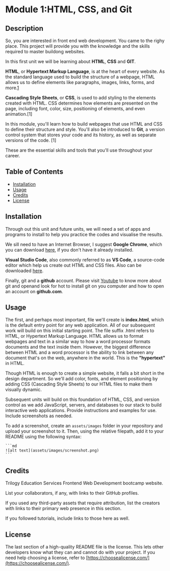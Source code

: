 # Module 1:HTML, CSS, and Git

## Description


So, you are interested  in front end web development. You came to the righy place.
This project will provide you with the knowledge and the skills required to master buildong websites. 

In this first unit we will be learning about **HTML**, **CSS** and **GIT**.

**HTML**, or **Hypertext Markup Language**, is at the heart of every website. As the standard language used to build the structure of a webpage, HTML allows us to define elements like paragraphs, images, links, forms, and more.[1](#1)

**Cascading Style Sheets**, or **CSS**, is used to add styling to the elements created with HTML. CSS determines how elements are presented on the page, including font, color, size, positioning of elements, and even animation.[1]

In this module, you'll learn how to build webpages that use HTML and CSS to define their structure and style. You'll also be introduced to **Git**, a version control system that stores your code and its history, as well as separate versions of the code. [1]

These are the essential skills and tools that you'll use throughout your career.

## Table of Contents


- [Installation](#installation)
- [Usage](#usage)
- [Credits](#credits)
- [License](#license)

## Installation

Through out this unit and future units, we will need a set of apps and programs to install to help you practice the codes and visualise the results. 

We sill need to have an Internet Browser, I suggest **Google Chrome**, which you can download [here](https://www.google.co.uk/chrome/), if you don't have it already installed.

**Visual Studio Code**, also commonly referred to as **VS Code**, a source-code editor which help us create out HTML and CSS files. Also can be downloaded [here](https://code.visualstudio.com/download).

Finally, git and a **github** account. 
Please visit [Youtube](www.youyube.com) to know more about git and openand look for hot to install git on you computer and how to open an account on **github.com**.

## Usage

The first, and perhaps most important, file we'll create is **index.html**, which is the default entry point for any web application. All of our subsequent work will build on this initial starting point. The file suffix .html refers to HTML, or Hypertext Markup Language. HTML allows us to format webpages and text in a similar way to how a word processor formats documents and the text inside them. However, the biggest difference between HTML and a word processor is the ability to link between any document that's on the web, anywhere in the world. This is the **"hypertext"** in HTML.

Though HTML is enough to create a simple website, it falls a bit short in the design department. So we'll add color, fonts, and element positioning by adding CSS (Cascading Style Sheets) to our HTML files to make them visually dynamic.

Subsequent units will build on this foundation of HTML, CSS, and version control as we add JavaScript, servers, and databases to our stack to build interactive web applications.
Provide instructions and examples for use. Include screenshots as needed.

To add a screenshot, create an `assets/images` folder in your repository and upload your screenshot to it. Then, using the relative filepath, add it to your README using the following syntax:

    ```md
    ![alt text](assets/images/screenshot.png)
    ```

## Credits

Trilogy Education Services Frontend Web Development bootcamp website.

List your collaborators, if any, with links to their GitHub profiles.

If you used any third-party assets that require attribution, list the creators with links to their primary web presence in this section.

If you followed tutorials, include links to those here as well.

## License

The last section of a high-quality README file is the license. This lets other developers know what they can and cannot do with your project. If you need help choosing a license, refer to [https://choosealicense.com/](https://choosealicense.com/).